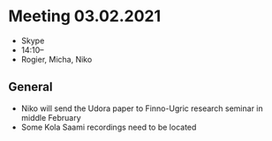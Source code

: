 # Meeting 03.02.2021

* Skype
* 14:10–
* Rogier, Micha, Niko

## General

- Niko will send the Udora paper to Finno-Ugric research seminar in middle February
- Some Kola Saami recordings need to be located

